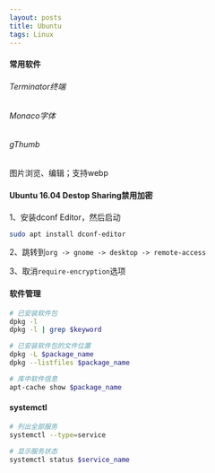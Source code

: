 ```yaml
---
layout: posts
title: Ubuntu
tags: Linux
---
```



#### 常用软件

###### Terminator终端

###### Monaco字体

###### gThumb

图片浏览、编辑；支持webp



#### Ubuntu 16.04 Destop Sharing禁用加密

1、安装dconf Editor，然后启动

```bash
sudo apt install dconf-editor
```

2、跳转到`org -> gnome -> desktop -> remote-access`

3、取消`require-encryption`选项



#### 软件管理

```bash
# 已安装软件包
dpkg -l
dpkg -l | grep $keyword

# 已安装软件包的文件位置
dpkg -L $package_name
dpkg --listfiles $package_name

# 库中软件信息
apt-cache show $package_name
```



#### systemctl

```bash
# 列出全部服务
systemctl --type=service

# 显示服务状态
systemctl status $service_name


```



